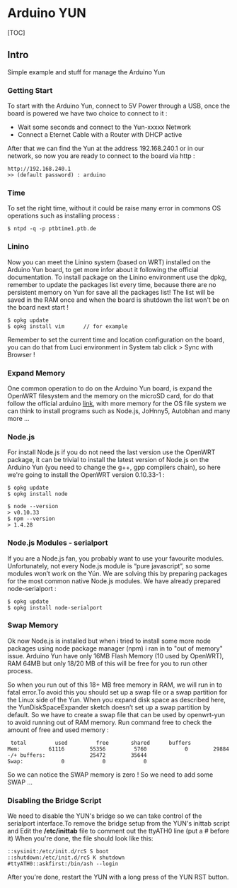 Arduino YUN
===========
[TOC]

## Intro 
Simple example and stuff for manage the Arduino Yun 

### Getting Start 
To start with the Arduino Yun, connect to 5V Power through a USB, once the board is powered we have 
two choice to connect to it : 

+ Wait some seconds and connect to the Yun-xxxxx Network 
+ Connect a Eternet Cable with a Router with DHCP active 

After that we can find the Yun at the address 192.168.240.1 or in our network, so now you are ready to 
connect to the board via http : 

    http://192.168.240.1
    >> (default password) : arduino 
    
### Time 
To set the right time, without it could be raise many error in commons OS operations such as installing process : 

    $ ntpd -q -p ptbtime1.ptb.de
    
    
### Linino 
Now you can meet the Linino system (based on WRT) installed on the Arduino Yun board, to get more infor about it following the official documentation. To install package on the Linino environment use the dpkg, remember to update the packages list every time, because there are no persistent memory on Yun for save all the packages list! The list will be saved in the RAM once and when the board is shutdown the list won't be on the board next start ! 

    $ opkg update 
    $ opkg install vim      // for example 
    
Remember to set the current time and location configuration on the board, you can do that from Luci environment in System 
tab click > Sync with Browser ! 

### Expand Memory 
One common operation to do on the Arduino Yun board, is expand the OpenWRT filesystem and the memory on the microSD card, 
for do that follow the official arduino [link][1], with more memory for the OS file system we can think to install programs such as Node.js, JoHnny5, Autobhan and many more ... 

### Node.js 
For install Node.js if you do not need the last version use the OpenWRT package, it can be trivial to install the latest version of Node.js on the Arduino Yun (you need to change the g++, gpp compilers chain), so here we're going to install the OpenWRT version 0.10.33-1 : 

    $ opkg update 
    $ opkg install node 
    
    $ node --version 
    > v0.10.33
    $ npm --version
    > 1.4.28
    
### Node.js Modules - serialport
If you are a Node.js fan, you probably want to use your favourite modules. Unfortunately, not every Node.js module is “pure javascript”, so some modules won’t work on the Yún. We are solving this by preparing packages for the most common native Node.js modules. We have already prepared node-serialport :

    $ opkg update
    $ opkg install node-serialport
    
### Swap Memory 
Ok now Node.js is installed but when i tried to install some more node packages using node package manager (npm) i ran in to "out of memory" issue. Arduino Yun have only 16MB Flash Memory (10 used by OpenWRT), RAM 64MB but only 18/20 MB of this will be free for you to run other process. 

So when you run out of this 18+ MB free memory in RAM, we will run in to fatal error.To avoid this you should set up a swap file or a swap partition for the Linux side of the Yun. When you expand disk space as described here, the YunDiskSpaceExpander sketch doesn’t set up a swap partition by default.  So we have to create a swap file that can be used by openwrt-yun to avoid running out of RAM memory. Run command free to check the amount of free and used memory : 

     total         used         free       shared      buffers
    Mem:         61116        55356         5760            0        29884
    -/+ buffers:              25472        35644
    Swap:            0            0            0
    
So we can notice the SWAP memory is zero ! So we need to add some SWAP ... 

 


### Disabling the Bridge Script
We need to disable the YUN's bridge so we can take control of the serialport interface.To remove the bridge setup from the YUN's inittab script and Edit the **/etc/inittab** file to comment out the ttyATH0 line (put a # before it) When you're done, the file should look like this:

    ::sysinit:/etc/init.d/rcS S boot
    ::shutdown:/etc/init.d/rcS K shutdown
    #ttyATH0::askfirst:/bin/ash --login
    
After you're done, restart the YUN with a long press of the YUN RST button.
    




[1]:https://www.arduino.cc/en/Tutorial/ExpandingYunDiskSpace
    

